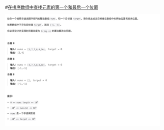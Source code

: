 #[在排序数组中查找元素的第一个和最后一个位置](https://leetcode.cn/problems/find-first-and-last-position-of-element-in-sorted-array/description/)

<img src="./question.jpg" alt="在排序数组中查找元素的第一个和最后一个位置"/>
